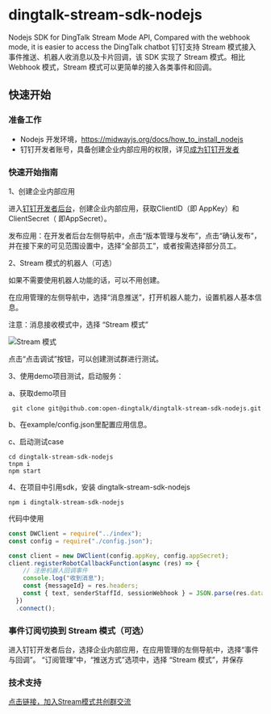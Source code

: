 # dingtalk-stream-sdk-nodejs
Nodejs SDK for DingTalk Stream Mode API, Compared with the webhook mode, it is easier to access the DingTalk chatbot
钉钉支持 Stream 模式接入事件推送、机器人收消息以及卡片回调，该 SDK 实现了 Stream 模式。相比 Webhook 模式，Stream 模式可以更简单的接入各类事件和回调。

## 快速开始

### 准备工作

* Nodejs 开发环境，https://midwayjs.org/docs/how_to_install_nodejs
* 钉钉开发者账号，具备创建企业内部应用的权限，详见[成为钉钉开发者](https://open.dingtalk.com/document/orgapp/become-a-dingtalk-developer)

### 快速开始指南

1、创建企业内部应用

进入[钉钉开发者后台](https://open-dev.dingtalk.com/)，创建企业内部应用，获取ClientID（即 AppKey）和ClientSecret（ 即AppSecret）。

发布应用：在开发者后台左侧导航中，点击“版本管理与发布”，点击“确认发布”，并在接下来的可见范围设置中，选择“全部员工”，或者按需选择部分员工。


2、Stream 模式的机器人（可选）

如果不需要使用机器人功能的话，可以不用创建。

在应用管理的左侧导航中，选择“消息推送”，打开机器人能力，设置机器人基本信息。

注意：消息接收模式中，选择 “Stream 模式”

![Stream 模式](https://img.alicdn.com/imgextra/i3/O1CN01XL4piO1lkYX2F6sW6_!!6000000004857-0-tps-896-522.jpg)

点击“点击调试”按钮，可以创建测试群进行测试。

3、使用demo项目测试，启动服务：

a、获取demo项目 
```Shell
 git clone git@github.com:open-dingtalk/dingtalk-stream-sdk-nodejs.git
```
b、在example/config.json里配置应用信息。

c、启动测试case
```Shell
cd dingtalk-stream-sdk-nodejs
tnpm i
npm start
```

4、在项目中引用sdk，安装 dingtalk-stream-sdk-nodejs

```Shell
npm i dingtalk-stream-sdk-nodejs
```

代码中使用
```javascript
const DWClient = require("../index");
const config = require("./config.json");

const client = new DWClient(config.appKey, config.appSecret);
client.registerRobotCallbackFunction(async (res) => {
    // 注册机器人回调事件
    console.log("收到消息");
    const {messageId} = res.headers;
    const { text, senderStaffId, sessionWebhook } = JSON.parse(res.data);
  })
  .connect();
```

### 事件订阅切换到 Stream 模式（可选）

进入钉钉开发者后台，选择企业内部应用，在应用管理的左侧导航中，选择“事件与回调”。
“订阅管理”中，“推送方式”选项中，选择 “Stream 模式”，并保存


### 技术支持

[点击链接，加入Stream模式共创群交流](https://open-dingtalk.github.io/developerpedia/docs/explore/support/?via=moon-group)
